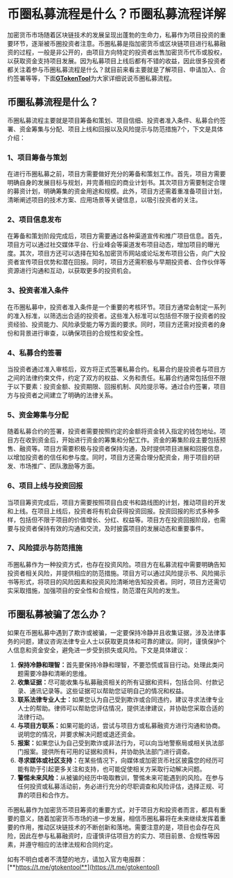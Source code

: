 # 币圈私募流程是什么？币圈私募流程详解

加密货币市场随着区块链技术的发展呈现出蓬勃的生命力，私募作为项目投资的重要环节，逐渐被币圈投资者注意。币圈私募是指加密货币或区块链项目进行私募融资的过程，一般是非公开的，由项目方向特定的投资者出售加密货币代币或股权，以获取资金支持项目发展。因为私募项目上线后都有不错的收益，因此很多投资者都关注着参与币圈私募流程是什么？就目前来看主要就是了解项目、申请加入、合约签署等等，下面[**GTokenTool**](https://www.gtokentool.com)为大家详细说说币圈私募流程。

## 币圈私募流程是什么？

币圈私募流程主要就是项目筹备和策划、项目信细、投资者准入条件、私募合约签署、资金筹集与分配、项目上线和回报以及风险提示与防范措施7个，下文是具体介绍：

### 1、项目筹备与策划

在进行币圈私募之前，项目方需要做好充分的筹备和策划工作。首先，项目方需要明确自身的发展目标与规划，并完善相应的商业计划书。其次项目方需要制定合理的募资计划，明确筹集的资金用途和规模。此外，项目方还需着重准备项目计划，清晰阐述项目的技术方案、应用场景等关键信息，以吸引投资者的关注。

### 2、项目信息发布

在筹备和策划阶段完成后，项目方需要通过各种渠道宣传和推广项目信息。首先，项目方可以通过社交媒体平台、行业峰会等渠道发布项目动态，增加项目的曝光度。其次，项目方还可以选择在知名加密货币网站或论坛发布项目公告，向广大投资者宣传项目优势和潜在回报。同时，项目方还需积极与早期投资者、合作伙伴等资源进行沟通和互动，以获取更多的投资机会。

### 3、投资者准入条件

在币圈私募中，投资者准入条件是一个重要的考核环节。项目方通常会制定一系列的准入标准，以筛选出合适的投资者。这些准入标准可以包括但不限于投资者的投资经验、投资能力、风险承受能力等方面的要求。同时，项目方还需对投资者的身份和背景进行审查，以确保项目的合规性和安全性。

### 4、私募合约签署

当投资者通过准入审核后，双方将正式签署私募合约。私募合约是投资者与项目方之间的法律约束文件，约定了双方的权益、义务和责任。私募合约通常包括但不限于以下要素：投资金额、投资期限、回报机制、风险提示等。通过合约签署，项目方与投资者之间建立了明确的法律关系。

### 5、资金筹集与分配

随着私募合约的签署，投资者需要按照约定的金额将资金转入指定的钱包地址。项目方在收到资金后，开始进行资金的筹集和分配工作。资金的筹集阶段主要包括预售、融资等。项目方需要积极与投资者保持沟通，及时提供项目进展和回报信息，以增加投资者的信任和参与度。同时，项目方还需合理分配资金，用于项目的研发、市场推广、团队激励等方面。

### 6、项目上线与投资回报

当项目筹资完成后，项目方需要按照项目白皮书和路线图的计划，推动项目的开发和上线。在项目上线后，投资者将有机会获得投资回报。投资回报的形式多种多样，包括但不限于项目的价值增长、分红、权益等。项目方在投资回报阶段，也需要与投资者保持有效的沟通和交流，及时披露项目的发展动态和重要事件。

### 7、风险提示与防范措施

币圈私募作为一种投资方式，也存在投资风险。项目方在私募流程中需要明确告知投资者相关风险，并提供相应的防范措施。项目方可以通过风险提示书、风险揭示书等形式，将项目的风险因素和投资风险清晰地告知投资者。同时，项目方还需切实采取措施，加强项目的安全性和合规性，防范潜在风险的发生。

## 币圈私募被骗了怎么办？

如果在币圈私募中遇到了欺诈或被骗，一定要保持冷静并且收集证据，涉及法律事务的问题，建议咨询法律专业人士以获取更具体和可靠的建议。同时，谨慎保护个人信息和资金安全，避免进一步受到损失或风险。下文是具体建议：

1. **保持冷静和理智：**&#x9996;先要保持冷静和理智，不要恐慌或盲目行动。处理此类问题需要冷静和清晰的思维。
2. **收集证据：**&#x5C3D;可能收集与私募融资相关的所有证据和资料，包括合同、付款记录、通讯记录等。这些证据可以帮助您证明自己的情况和权益。
3. **联系法律专业人士：**&#x5982;果您认为自己受到欺诈或合同违约，建议寻求法律专业人士的帮助。律师可以帮助您评估情况，提供法律建议，并协助您采取合适的法律行动。
4. **与项目方联系：**&#x5982;果可能的话，尝试与项目方或私募融资方进行沟通和协商。说明您的情况，并要求解决问题或退还资金。
5. **报案：**&#x5982;果您认为自己受到欺诈或非法行为，可以向当地警察局或相关执法部门报案。提供所有可用的证据和资料，并协助执法部门进行调查。
6. **寻求媒体或社区支持：**&#x5728;某些情况下，向媒体或加密货币社区披露您的经历可能有助于引起更多关注和支持，也可能促使相关方采取行动解决问题。
7. **警惕未来风险：**&#x4ECE;被骗的经历中吸取教训，警惕未来可能遇到的风险。在参与任何投资或私募活动前，务必进行充分的尽职调查和风险评估，选择正规、可靠的项目和合作方。

币圈私募作为加密货币项目筹资的重要方式，对于项目方和投资者而言，都具有重要的意义，随着加密货币市场的进一步发展，相信币圈私募将在未来继续发挥着重要的作用，推动区块链技术的不断创新和落地。需要注意的是，项目也会存在风险，因此在参与私募融资时，应谨慎评估项目方的实力、项目前景、合规性等因素，并遵守相应的法律法规和合同约定。

如有不明白或者不清楚的地方，请加入官方电报群：[**https://t.me/gtokentool**](https://t.me/gtokentool)
